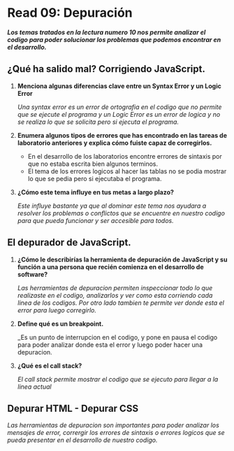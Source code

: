 # Read 09: Depuración
***Los temas tratados en la lectura numero 10 nos permite analizar el codigo para poder solucionar los problemas que podemos encontrar en el desarrollo.***

## **¿Qué ha salido mal? Corrigiendo JavaScript.**
1. **Menciona algunas diferencias clave entre un Syntax Error y un Logic Error**

    _Una syntax error es un error de ortografia en el codigo que no permite que se ejecute el programa y un Logic Error es un error de logica y no se realiza lo que se solicita pero si ejecuta el programa._

2. **Enumera algunos tipos de errores que has encontrado en las tareas de laboratorio anteriores y explica cómo fuiste capaz de corregirlos.**
    + En el desarrollo de los laboratorios encontre errores de sintaxis por que no estaba escrita bien algunos terminos.
    + El tema de los errores logicos al hacer las tablas no se podia mostrar lo que se pedia pero si ejecutaba el programa.

3. **¿Cómo este tema influye en tus metas a largo plazo?**

    _Este influye bastante ya que al dominar este tema nos ayudara a resolver los problemas o conflictos que se encuentre en nuestro codigo para que pueda funcionar y ser accesible para todos._

## **El depurador de JavaScript.**
1. **¿Cómo le describirías la herramienta de depuración de JavaScript y su función a una persona que recién comienza en el desarrollo de software?**

    _Las herramientas de depuracion permiten inspeccionar todo lo que realizaste en el codigo, analizarlos y ver como esta corriendo cada linea de los codigos. Por otro lado tambien te permite ver donde esta el error para luego corregirlo._

2. **Define qué es un breakpoint.**

    _Es un punto de interrupcion en el codigo, y pone en pausa el codigo para poder analizar donde esta el error y luego poder hacer una depuracion.
  
3. **¿Qué es el call stack?**

    _El call stack permite mostrar el codigo que se ejecuto para llegar a la linea actual_
     
## **Depurar HTML - Depurar CSS**
_Las herramientas de depuracion son importantes para poder analizar los mensajes de error, corrergir los errores de sintaxis o errores logicos que se pueda presentar en el desarrollo de nuestro codigo._
